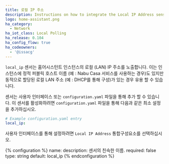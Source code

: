 ```yaml
---
title: 로컬 IP 주소
description: Instructions on how to integrate the Local IP Address sensor into Home Assistant.
logo: home-assistant.png
ha_category:
  - Network
ha_iot_class: Local Polling
ha_release: 0.104
ha_config_flow: true
ha_codeowners:
  - '@issacg'
---
```


`local_ip` 센서는 홈어시스턴트 인스턴스의 로컬 (LAN) IP 주소를 노출합니다. 이는 인스턴스에 정적 퍼블릭 호스트 이름 (예 : Nabu Casa 서비스를 사용하는 경우)도 있지만 동적으로 할당된 로컬 LAN 주소 (예 : DHCP를 통해 구성)가 있는 경우 유용 할 수 있습니다.

센서는 사용자 인터페이스 또는 `configuration.yaml` 파일을 통해 추가 할 수 있습니다. 이 센서를 활성화하려면 `configuration.yaml` 파일을 통해 다음과 같은 최소 설정을 추가하십시오.

```yaml
# Example configuration.yaml entry
local_ip:
```

사용자 인터페이스를 통해 설정하려면 `Local IP Address` 통합구성요소를 선택하십시오.

{% configuration %}
name:
  description: 센서의 친숙한 이름.
  required: false
  type: string
  default: local_ip
{% endconfiguration %}
